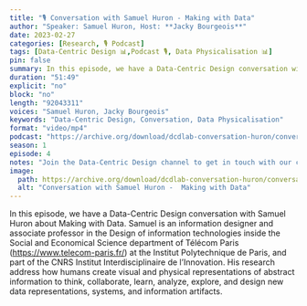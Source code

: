 ```yaml
---
title: "🎙️ Conversation with Samuel Huron - Making with Data"
author: "Speaker: Samuel Huron, Host: **Jacky Bourgeois**"
date: 2023-02-27
categories: [Research, 🎙️ Podcast]
tags: [Data-Centric Design 📊,Podcast 🎙️, Data Physicalisation 📊]
pin: false
summary: In this episode, we have a Data-Centric Design conversation with Samuel Huron about Making with Data. Samuel is an information designer and associate professor in the Design of information technologies inside the Social and Economical Science department of Télécom Paris (https://www.telecom-paris.fr/) at the Institut Polytechnique de Paris, and part of the CNRS Institut Interdisciplinaire de l’Innovation. His research address how humans create visual and physical representations of abstract information to think, collaborate, learn, analyze, explore, and design new data representations, systems, and information artifacts.
duration: "51:49"
explicit: "no"
block: "no"
length: "92043311"
voices: "Samuel Huron, Jacky Bourgeois"
keywords: "Data-Centric Design, Conversation, Data Physicalisation"
format: "video/mp4"
podcast: "https://archive.org/download/dcdlab-conversation-huron/conversation-huron.mp4"
season: 1
episode: 4
notes: "Join the Data-Centric Design channel to get in touch with our community: https://join.slack.com/t/data-centricdesign/shared_invite/zt-1izg8lchw-TYFzqOwMMCe2Ete9GHQfpQ"
image:
  path: https://archive.org/download/dcdlab-conversation-huron/conversation-huron.png
  alt: "Conversation with Samuel Huron -  Making with Data"
---
```


In this episode, we have a Data-Centric Design conversation with Samuel Huron about Making with Data. Samuel is an information designer and associate professor in the Design of information technologies inside the Social and Economical Science department of Télécom Paris (https://www.telecom-paris.fr/) at the Institut Polytechnique de Paris, and part of the CNRS Institut Interdisciplinaire de l’Innovation. His research address how humans create visual and physical representations of abstract information to think, collaborate, learn, analyze, explore, and design new data representations, systems, and information artifacts.